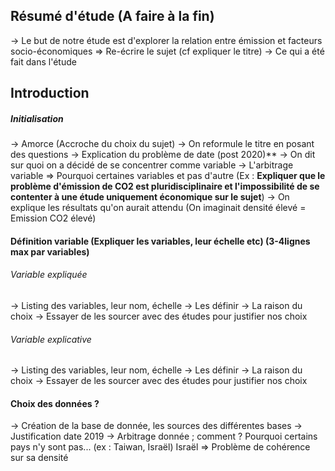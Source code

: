 ## Résumé d'étude (A faire à la fin)
-> Le but de notre étude est d'explorer la relation entre émission et facteurs socio-économiques => Re-écrire le sujet (cf expliquer le titre)
-> Ce qui a été fait dans l'étude

## Introduction
##### Initialisation
-> Amorce (Accroche du choix du sujet) 
-> On reformule le titre en posant des questions 
-> Explication du problème de date (post 2020)**
-> On dit sur quoi on a décidé de se concentrer comme variable -> L'arbitrage variable => Pourquoi certaines variables et pas d'autre (Ex : **Expliquer que le problème d'émission de CO2 est pluridisciplinaire et l'impossibilité de se contenter à une étude uniquement économique sur le sujet**)
-> On explique les résultats qu'on aurait attendu (On imaginait densité élevé = Emission CO2 élevé)

#### Définition variable (Expliquer les variables, leur échelle etc)  (3-4lignes max par variables)
###### Variable expliquée 
-> Listing des variables, leur nom, échelle
-> Les définir
-> La raison du choix
-> Essayer de les sourcer avec des études pour justifier nos choix
###### Variable explicative
-> Listing des variables, leur nom, échelle
-> Les définir
-> La raison du choix
-> Essayer de les sourcer avec des études pour justifier nos choix

#### Choix des données ?
-> Création de la base de donnée, les sources des différentes bases
-> Justification date 2019
-> Arbitrage donnée ; comment ? Pourquoi certains pays n'y sont pas... (ex : Taiwan, Israël) Israël => Problème de cohérence sur sa densité 
